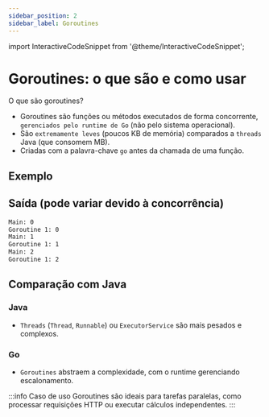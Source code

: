 ```yaml
---
sidebar_position: 2
sidebar_label: Goroutines
---
```


import InteractiveCodeSnippet from '@theme/InteractiveCodeSnippet';

# Goroutines: o que são e como usar

O que são goroutines?

- Goroutines são funções ou métodos executados de forma concorrente, `gerenciados pelo runtime de Go` (não pelo sistema operacional).
- São `extremamente leves` (poucos KB de memória) comparados a `threads` Java (que consomem MB).
- Criadas com a palavra-chave `go` antes da chamada de uma função.

## Exemplo

<InteractiveCodeSnippet 
    src="code/mod5/goroutines.go" 
    allowExecute={true} 
    allowEdit={false} />

## Saída (pode variar devido à concorrência)

```bash
Main: 0
Goroutine 1: 0
Main: 1
Goroutine 1: 1
Main: 2
Goroutine 1: 2
```

## Comparação com Java

### Java

- `Threads` (`Thread`, `Runnable`) ou `ExecutorService` são mais pesados e complexos.

### Go

- `Goroutines` abstraem a complexidade, com o runtime gerenciando escalonamento.

:::info Caso de uso
Goroutines são ideais para tarefas paralelas, como processar requisições HTTP ou executar cálculos independentes.
:::
